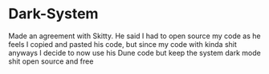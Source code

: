 # Dark-System
Made an agreement with Skitty. He said I had to open source my code as he feels I copied and pasted his code, but since my code with kinda shit anyways I decide to now use his Dune code but keep the system dark mode shit open source and free 
